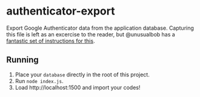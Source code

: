 # authenticator-export
Export Google Authenticator data from the application database.  Capturing this
file is left as an excercise to the reader, but @unusualbob has a [fantastic set
of instructions for this][instructions].

[instructions]: https://robriddle.io/transferring-google-authenticator-data-between-phones/

## Running
1. Place your `database` directly in the root of this project.
2. Run `node index.js`.
3. Load http://localhost:1500 and import your codes!
